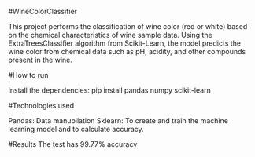 #WineColorClassifier

This project performs the classification of wine color (red or white) based on the chemical characteristics of wine sample data. Using the ExtraTreesClassifier algorithm from Scikit-Learn, the model predicts the wine color from chemical data such as pH, acidity, and other compounds present in the wine.

#How to run

Install the dependencies: pip install pandas numpy scikit-learn

#Technologies used

Pandas: Data manupilation
Sklearn: To create and train the machine learning model and to calculate accuracy.

#Results
The test has 99.77% accuracy
